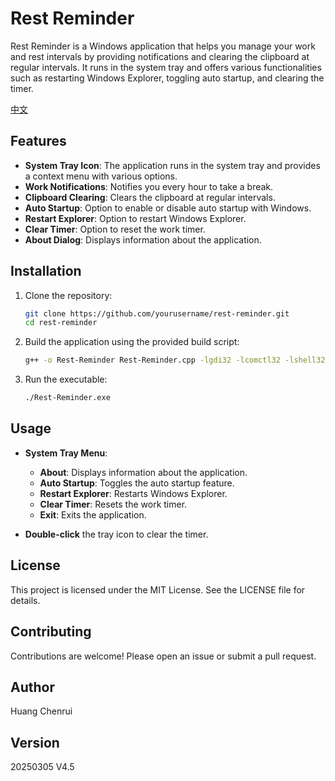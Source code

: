 # Rest Reminder

Rest Reminder is a Windows application that helps you manage your work and rest intervals by providing notifications and clearing the clipboard at regular intervals. It runs in the system tray and offers various functionalities such as restarting Windows Explorer, toggling auto startup, and clearing the timer.

[中文](README_zh.md)

## Features

- **System Tray Icon**: The application runs in the system tray and provides a context menu with various options.
- **Work Notifications**: Notifies you every hour to take a break.
- **Clipboard Clearing**: Clears the clipboard at regular intervals.
- **Auto Startup**: Option to enable or disable auto startup with Windows.
- **Restart Explorer**: Option to restart Windows Explorer.
- **Clear Timer**: Option to reset the work timer.
- **About Dialog**: Displays information about the application.

## Installation

1. Clone the repository:
    ```sh
    git clone https://github.com/yourusername/rest-reminder.git
    cd rest-reminder
    ```

2. Build the application using the provided build script:
    ```sh
    g++ -o Rest-Reminder Rest-Reminder.cpp -lgdi32 -lcomctl32 -lshell32 -luser32 -mwindows -static
    ```

3. Run the executable:
    ```sh
    ./Rest-Reminder.exe
    ```

## Usage

- **System Tray Menu**:
  - **About**: Displays information about the application.
  - **Auto Startup**: Toggles the auto startup feature.
  - **Restart Explorer**: Restarts Windows Explorer.
  - **Clear Timer**: Resets the work timer.
  - **Exit**: Exits the application.

- **Double-click** the tray icon to clear the timer.

## License

This project is licensed under the MIT License. See the LICENSE file for details.

## Contributing

Contributions are welcome! Please open an issue or submit a pull request.

## Author

Huang Chenrui

## Version

20250305 V4.5
